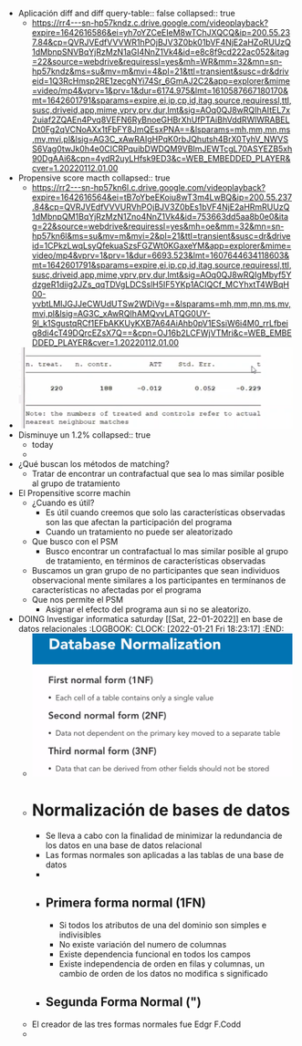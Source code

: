 - Aplicación diff and diff
  query-table:: false
  collapsed:: true
	- https://rr4---sn-hp57kndz.c.drive.google.com/videoplayback?expire=1642616586&ei=yh7oYZCeEIeM8wTChJXQCQ&ip=200.55.237.84&cp=QVRJVEdfVVVWR1hPOjBJV3Z0bk01bVF4NjE2aHZoRUUzQ1dMbnpSNVBqYjRzMzN1aGI4NnZ1Vk4&id=e8c8f9cd222ac052&itag=22&source=webdrive&requiressl=yes&mh=WR&mm=32&mn=sn-hp57kndz&ms=su&mv=m&mvi=4&pl=21&ttl=transient&susc=dr&driveid=1Q3RcHmsp2RE1zecgNYi74Sr_6GmAJ2C2&app=explorer&mime=video/mp4&vprv=1&prv=1&dur=6174.975&lmt=1610587667180170&mt=1642601791&sparams=expire,ei,ip,cp,id,itag,source,requiressl,ttl,susc,driveid,app,mime,vprv,prv,dur,lmt&sig=AOq0QJ8wRQIhAItEL7x2uiaf2ZQAEn4Pvq8VEFN6RyBnoeGHBrXhUfPTAiBhVddRWlWRABELDt0Fg2qVCNoAXx1tFbFY8JmQEsxPNA==&lsparams=mh,mm,mn,ms,mv,mvi,pl&lsig=AG3C_xAwRAIgHPqK0rbJQhutsh4BrX0TyhV_NWVSS6Vag0twJk0h4e0CICRPquibDWDQM9VBImJEWTcgL70ASYEZB5xh90DgAAi6&cpn=4ydR2uyLHfsk9ED3&c=WEB_EMBEDDED_PLAYER&cver=1.20220112.01.00
- Propensive score macth
  collapsed:: true
	- https://rr2---sn-hp57kn6l.c.drive.google.com/videoplayback?expire=1642616564&ei=tB7oYbeEKoiu8wT3m4LwBQ&ip=200.55.237.84&cp=QVRJVEdfVVVURVhPOjBJV3Z0bEs1bVF4NjE2aHRmRUUzQ1dMbnpQM1BqYjRzMzN1Zno4NnZ1Vk4&id=753663dd5aa8b0e0&itag=22&source=webdrive&requiressl=yes&mh=oe&mm=32&mn=sn-hp57kn6l&ms=su&mv=m&mvi=2&pl=21&ttl=transient&susc=dr&driveid=1CPkzLwqLsyQfekuaSzsFGZWt0KGaxeYM&app=explorer&mime=video/mp4&vprv=1&prv=1&dur=6693.523&lmt=1607644634118603&mt=1642601791&sparams=expire,ei,ip,cp,id,itag,source,requiressl,ttl,susc,driveid,app,mime,vprv,prv,dur,lmt&sig=AOq0QJ8wRQIgMbyf5YdzgeR1diig2JZs_qqTDVgLDCSslH5IF5YKp1ACIQCf_MCYhxtT4WBqH00-yvbtLMIJGJJeCWUdUTSw2WDiVg==&lsparams=mh,mm,mn,ms,mv,mvi,pl&lsig=AG3C_xAwRQIhAMQvvLATQG0UY-9l_k1SgustqRCf1EFbAKKUyKXB7A64AiAhb0pV1ESsiW6i4M0_rrLfbeig8di4cT49DQrcEZsX7Q==&cpn=OJ16b2LCFWjVTMri&c=WEB_EMBEDDED_PLAYER&cver=1.20220112.01.00
- ![image.png](../assets/image_1642604515960_0.png)
- Disminuye un 1.2%
  collapsed:: true
	- today
	-
- ¿Qué buscan los métodos de matching?
	- Tratar de encontrar un contrafactual que sea lo mas similar posible al grupo de tratamiento
- El Propensitive scorre machin
	- ¿Cuando es útil?
		- Es útil cuando creemos que solo las características observadas son las que afectan la participación del programa
		- Cuando un tratamiento no puede ser aleatorizado
	- Que busco con el PSM
		- Busco encontrar un contrafactual lo mas similar posible al grupo de tratamiento, en términos de características observadas
	- Buscamos un gran grupo de no participantes que sean individuos observacional mente similares a los participantes en termínanos de características no afectadas por el programa
	- Que nos permite el PSM
		- Asignar el efecto del programa aun si no se aleatorizo.
- DOING Investigar informatica saturday [[Sat, 22-01-2022]] en base de datos relacionales
  :LOGBOOK:
  CLOCK: [2022-01-21 Fri 18:23:17]
  :END:
	- ![image.png](../assets/image_1642640342833_0.png)
	- # Normalización de bases de datos
		- Se lleva a cabo con la finalidad de minimizar la redundancia de los datos en una base de datos relacional
		- Las formas normales son aplicadas a las tablas de una base de datos
		-
		- ## Primera forma normal (1FN)
			- Si todos los atributos de una del dominio son simples e indivisibles
			- No existe variación del numero de columnas
			- Existe dependencia funcional en todos los campos
			- Existe independencia de orden  en filas y columnas, un cambio de orden de los datos no modifica s significado
		- ## Segunda Forma Normal (")
	- El creador de las tres formas normales fue Edgr F.Codd
	-